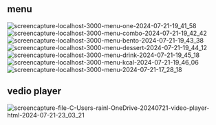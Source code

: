 <h2>menu</h2>

![screencapture-localhost-3000-menu-one-2024-07-21-19_41_58](https://github.com/user-attachments/assets/37f4f02c-bd1c-4870-9f81-9f8171a02788)
![screencapture-localhost-3000-menu-combo-2024-07-21-19_42_42](https://github.com/user-attachments/assets/f0d906cb-24cb-41e9-b0bc-f8545fe1388f)
![screencapture-localhost-3000-menu-bento-2024-07-21-19_43_38](https://github.com/user-attachments/assets/1242325f-5afa-47eb-bbb8-1a7270b605f8)
![screencapture-localhost-3000-menu-dessert-2024-07-21-19_44_12](https://github.com/user-attachments/assets/91c0467d-1aef-40bd-96d0-63db4f533260)
![screencapture-localhost-3000-menu-drink-2024-07-21-19_45_18](https://github.com/user-attachments/assets/f08ebd78-a222-48c7-9913-829285791062)
![screencapture-localhost-3000-menu-kcal-2024-07-21-19_46_06](https://github.com/user-attachments/assets/dfdc967a-ce08-4f4c-8283-f45afa4bdae5)
![screencapture-localhost-3000-menu-2024-07-21-17_28_18](https://github.com/user-attachments/assets/e53b0af2-b32e-4386-a658-2d2fb13bbaf9)


<h2>vedio player</h2>

![screencapture-file-C-Users-rainl-OneDrive-20240721-video-player-html-2024-07-21-23_03_21](https://github.com/user-attachments/assets/f46f6374-25fb-400a-a9d8-59cc97b435c2)
